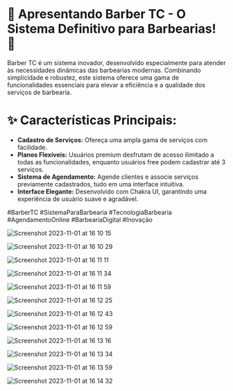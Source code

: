 # 🚀 Apresentando Barber TC - O Sistema Definitivo para Barbearias! 🚀

Barber TC é um sistema inovador, desenvolvido especialmente para atender às necessidades dinâmicas das barbearias modernas. Combinando simplicidade e robustez, este sistema oferece uma gama de funcionalidades essenciais para elevar a eficiência e a qualidade dos serviços de barbearia.

# ✨ Características Principais:

- **Cadastro de Serviços:** Ofereça uma ampla gama de serviços com facilidade.
- **Planos Flexíveis:** Usuários premium desfrutam de acesso ilimitado a todas as funcionalidades, enquanto usuários free podem cadastrar até 3 serviços.
- **Sistema de Agendamento:** Agende clientes e associe serviços previamente cadastrados, tudo em uma interface intuitiva.
- **Interface Elegante:** Desenvolvido com Chakra UI, garantindo uma experiência de usuário suave e agradável.



#BarberTC #SistemaParaBarbearia #TecnologiaBarbearia #AgendamentoOnline #BarbeariaDigital #Inovação

![Screenshot 2023-11-01 at 16 10 15](https://github.com/thiarly/barbershop-tc-reactjs/assets/13594903/fa39cdd2-d4cb-4afd-925d-5f56a2efa313)

![Screenshot 2023-11-01 at 16 10 29](https://github.com/thiarly/barbershop-tc-reactjs/assets/13594903/1f73bda7-bc27-4bb5-82f4-0b7380b3da9d)

![Screenshot 2023-11-01 at 16 11 11](https://github.com/thiarly/barbershop-tc-reactjs/assets/13594903/4abe6d65-6789-4e67-abc3-47d37b00c6df)

![Screenshot 2023-11-01 at 16 11 34](https://github.com/thiarly/barbershop-tc-reactjs/assets/13594903/13ec2f9c-4bfb-4959-bf68-b1616a70f6dc)

![Screenshot 2023-11-01 at 16 11 59](https://github.com/thiarly/barbershop-tc-reactjs/assets/13594903/49081c0b-b622-41fa-bf69-9e8177005ca6)

![Screenshot 2023-11-01 at 16 12 25](https://github.com/thiarly/barbershop-tc-reactjs/assets/13594903/55711107-d418-43c1-ac4c-a0dd5b7e92d4)

![Screenshot 2023-11-01 at 16 12 43](https://github.com/thiarly/barbershop-tc-reactjs/assets/13594903/08a55bea-6617-4dac-828a-acc5c4c3f093)

![Screenshot 2023-11-01 at 16 12 59](https://github.com/thiarly/barbershop-tc-reactjs/assets/13594903/dc2bcc01-bd1f-470e-b16f-e58f17a15371)

![Screenshot 2023-11-01 at 16 13 16](https://github.com/thiarly/barbershop-tc-reactjs/assets/13594903/661c0528-89e8-4dc6-a1cd-189a687e7a73)

![Screenshot 2023-11-01 at 16 13 34](https://github.com/thiarly/barbershop-tc-reactjs/assets/13594903/9abd308c-8e09-49cd-a039-8a3475addd3e)

![Screenshot 2023-11-01 at 16 13 59](https://github.com/thiarly/barbershop-tc-reactjs/assets/13594903/c314ea2e-c375-4429-ae67-01987581bad3)

![Screenshot 2023-11-01 at 16 14 32](https://github.com/thiarly/barbershop-tc-reactjs/assets/13594903/59e53726-ff51-4c1e-b399-5d169c00703a)
